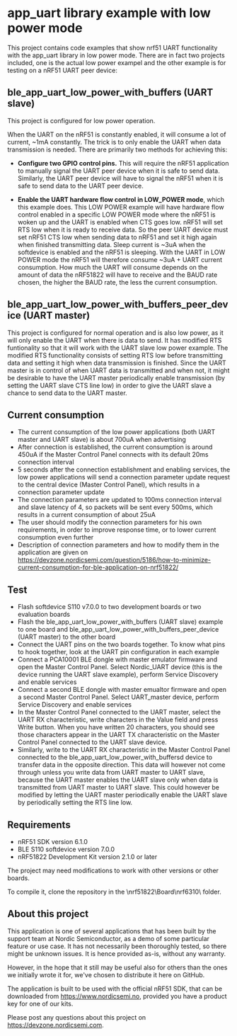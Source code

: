 app_uart library example with low power mode
==================

This project contains code examples that show nrf51 UART functionality with the app_uart library in low power mode.
There are in fact two projects included, one is the actual low power exampel and the other example is for testing on a nRF51 UART peer device:

ble_app_uart_low_power_with_buffers (UART slave)
------------
This project is configured for low power operation.
 
When the UART on the nRF51 is constantly enabled, it will consume a lot of current, ~1mA constantly. The trick is to only enable the UART when data transmission is needed. There are primarily two methods for achieving this: 

- **Configure two GPIO control pins.** This will require the nRF51 application to manually signal the UART peer device when it is safe to send data. Similarly, the UART peer device will have to signal the nRF51 when it is safe to send data to the UART peer device. 

- **Enable the UART hardware flow control in LOW_POWER mode**, which this example does. This LOW POWER example will have hardware flow control enabled in a specific LOW POWER mode where the nRF51 is woken up and the UART is enabled when CTS goes low. nRF51 will set RTS low when it is ready to receive data. So the peer UART device must set nRF51 CTS low when sending data to nRF51 and set it high again when finished transmitting data.
Sleep current is ~3uA when the softdevice is enabled and the nRF51 is sleeping. With the UART in LOW POWER mode the nRF51 will therefore consume ~3uA + UART current consumption. How much the UART will consume depends on the amount of data the nRF51822 will have to receive and the BAUD rate chosen, the higher the BAUD rate, the less the current consumption. 

ble_app_uart_low_power_with_buffers_peer_device (UART master)
------------
This project is configured for normal operation and is also low power, as it will only enable the UART when there is data to send. It has modified RTS funtionality so that it will work with the UART slave low power example. The modified RTS functionality consists of setting RTS low before transmitting data and setting it high when data transmission is finished. Since the UART master is in control of when UART data is transmitted and when not, it might be desirable to have the UART master periodically enable transmission (by setting the UART slave CTS line low) in order to give the UART slave a chance to send data to the UART master.

Current consumption
------------
- The current consumption of the low power applications (both UART master and UART slave) is about 700uA when advertising
- After connection is established, the current consumption is around 450uA if the Master Control Panel connects with its default 20ms connection interval
- 5 seconds after the connection establishment and enabling services, the low power applications will send a connection parameter update request to the central device (Master Control Panel), which results in a connection parameter update
- The connection parameters are updated to 100ms connection interval and slave latency of 4, so packets will be sent every 500ms, which results in a current consumption of about 25uA
- The user should modify the connection parameters for his own requirements, in order to improve response time, or to lower current consumption even further
- Description of connection parameters and how to modify them in the application are given on https://devzone.nordicsemi.com/question/5186/how-to-minimize-current-consumption-for-ble-application-on-nrf51822/

Test
------------
- Flash softdevice S110 v7.0.0 to two development boards or two evaluation boards
- Flash the ble_app_uart_low_power_with_buffers (UART slave) example to one board and ble_app_uart_low_power_with_buffers_peer_device (UART master) to the other board
- Connect the UART pins on the two boards together. To know what pins to hook together, look at the UART pin configuration in each example
- Connect a PCA10001 BLE dongle with master emulator firmware and open the Master Control Panel. Select Nordic_UART device (this is the device running the UART slave example), perform Service Discovery and enable services
- Connect a second BLE dongle with master emualtor firmware and open a second Master Control Panel. Select UART_master device, perform Service Discovery and enable services
- In the Master Control Panel connected to the UART master, select the UART RX characteristic, write characters in the Value field and press Write button. When you have written 20 characters, you should see those characters appear in the UART TX characteristic on the Master Control Panel connected to the UART slave device.
- Similarly, write to the UART RX characteristic in the Master Control Panel connected to the ble_app_uart_low_power_with_buffersd device to transfer data in the opposite direction. This data will however not come through unless you write data from UART master to UART slave, because the UART master enables the UART slave only when data is transmitted from UART master to UART slave. This could however be modified by letting the UART master periodically enable the UART slave by periodically setting the RTS line low. 
 
Requirements
------------
- nRF51 SDK version 6.1.0
- BLE S110 softdevice version 7.0.0
- nRF51822 Development Kit version 2.1.0 or later

The project may need modifications to work with other versions or other boards. 

To compile it, clone the repository in the \nrf51822\Board\nrf6310\ folder.

About this project
------------------
This application is one of several applications that has been built by the support team at Nordic Semiconductor, as a demo of some particular feature or use case. It has not necessarily been thoroughly tested, so there might be unknown issues. It is hence provided as-is, without any warranty. 

However, in the hope that it still may be useful also for others than the ones we initially wrote it for, we've chosen to distribute it here on GitHub. 

The application is built to be used with the official nRF51 SDK, that can be downloaded from https://www.nordicsemi.no, provided you have a product key for one of our kits.

Please post any questions about this project on https://devzone.nordicsemi.com.
